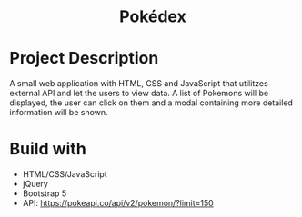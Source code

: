 <h1 align="center">Pokédex</h1>

# Project Description
A small web application with HTML, CSS and JavaScript that utilitzes external API and let the users to view data. A list of Pokemons will be displayed, the user can click on them and a modal containing more detailed information will be shown.

# Build with
- HTML/CSS/JavaScript
- jQuery
- Bootstrap 5
- API: https://pokeapi.co/api/v2/pokemon/?limit=150
